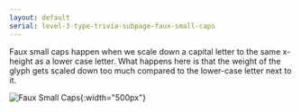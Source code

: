 ```yaml
---
layout: default
serial: level-3-type-trivia-subpage-faux-small-caps
---
```

Faux small caps happen when we scale down a capital letter to the same x-height as a lower case letter. What happens here is that the weight of the glyph gets scaled down too much compared to the lower-case letter next to it.

![Faux Small Caps]({{site.url}}/svg/type-trivia/faux-small-caps.svg "Faux Small Caps"){:width="500px"}